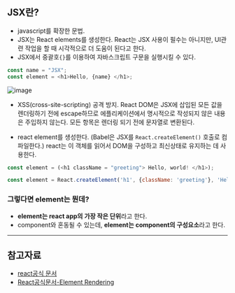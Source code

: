 
## JSX란?  
- javascript를 확장한 문법.
- JSX는 React elements를 생성한다. React는 JSX 사용이 필수는 아니지만, UI관련 작업을 할 때 시각적으로 더 도움이 된다고 한다.
- JSX에서 중괄호`{}`를 이용하여 자바스크립트 구문을 실행시킬 수 있다.

```javascript
const name = "JSX";
const element = <h1>Hello, {name} </h1>;
```
![image](https://user-images.githubusercontent.com/64109506/113949650-b664e700-984a-11eb-856d-c65662ed9510.png)
  
- XSS(cross-site-scripting) 공격 방지.
  React DOM은 JSX에 삽입된 모든 값을 렌더링하기 전에 escape하므로 에플리케이션에서 명시적으로 작성되지 않은 내용은 주입하지 않는다.
  모든 항목은 렌더링 되기 전에 문자열로 변환된다.  
  
- react element를 생성한다. (Babel은 JSX를 `React.createElement()` 호출로 컴파일한다.)
  react는 이 객체를 읽어서 DOM을 구성하고 최신상태로 유지하는 데 사용한다.
```javascript
const element = (<h1 className = "greeting"> Hello, world! </h1>);

const element = React.createElement('h1', {className: 'greeting'}, 'Hello, world!');

```

### 그렇다면 element는 뭔데?  
- **element는 react app의 가장 작은 단위**라고 한다.
- component와 혼동될 수 있는데, **element는 component의 구성요소**라고 한다.

------------------

## 참고자료
- [react공식 문서](https://ko.reactjs.org/docs/introducing-jsx.html)
- [React공식문서-Element Rendering](https://ko.reactjs.org/docs/rendering-elements.html)
